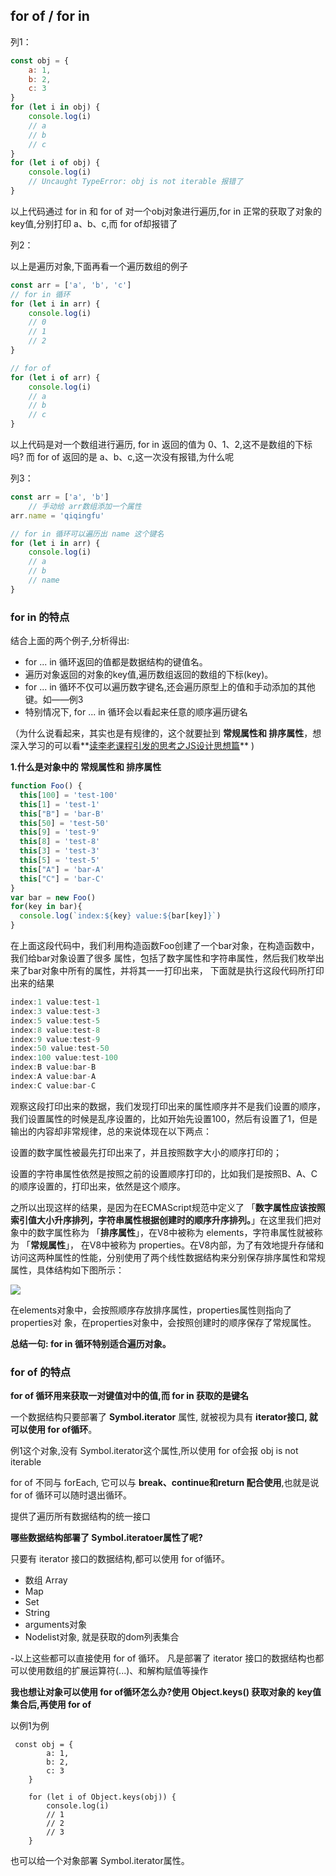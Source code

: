 <!--
 * @Description: 
 * @Autor: fengshuai
 * @Date: 2021-08-11 10:35:38
 * @LastEditors: fengshuai
 * @LastEditTime: 2021-08-11 10:41:04
  -->

## for of / for in

列1：

```js
const obj = {
    a: 1,
    b: 2,
    c: 3
}
for (let i in obj) {
    console.log(i)
    // a
    // b
    // c
}
for (let i of obj) {
    console.log(i)
    // Uncaught TypeError: obj is not iterable 报错了
}
```

 以上代码通过 for in 和 for of 对一个obj对象进行遍历,for in 正常的获取了对象的 key值,分别打印 a、b、c,而 for of却报错了

列2：

 以上是遍历对象,下面再看一个遍历数组的例子 

```js
const arr = ['a', 'b', 'c']
// for in 循环
for (let i in arr) {
    console.log(i)
    // 0
    // 1
    // 2
}

// for of
for (let i of arr) {
    console.log(i)
    // a
    // b
    // c
}
```

 以上代码是对一个数组进行遍历, for in 返回的值为 0、1、2,这不是数组的下标吗? 而 for of 返回的是 a、b、c,这一次没有报错,为什么呢 

列3：

```js
const arr = ['a', 'b']
    // 手动给 arr数组添加一个属性
arr.name = 'qiqingfu'

// for in 循环可以遍历出 name 这个键名
for (let i in arr) {
    console.log(i)
    // a
    // b
    // name
}
```

### **for in 的特点**

结合上面的两个例子,分析得出:

- for ... in 循环返回的值都是数据结构的键值名。
- 遍历对象返回的对象的key值,遍历数组返回的数组的下标(key)。
- for ... in 循环不仅可以遍历数字键名,还会遍历原型上的值和手动添加的其他键。如——例3
- 特别情况下, for ... in 循环会以看起来任意的顺序遍历键名

 （为什么说看起来，其实也是有规律的，这个就要扯到 **常规属性和 排序属性**，想深入学习的可以看**[读李老课程引发的思考之JS设计思想篇](https://link.zhihu.com/?target=https%3A//mp.weixin.qq.com/s%3F__biz%3DMzU5NDM5MDg1Mw%3D%3D%26mid%3D2247487517%26idx%3D2%26sn%3Df5fd6cef41b856ea4f4aca2de915760c%26chksm%3Dfe00aa37c97723217acee08b2e20dea2b53ed44b6dc8910aec57b4e9c1c71294847ee681fa1a%26token%3D828996357%26lang%3Dzh_CN%23rd)** )

**1.什么是对象中的 常规属性和 排序属性**

```js
function Foo() {
  this[100] = 'test-100'
  this[1] = 'test-1'
  this["B"] = 'bar-B'
  this[50] = 'test-50'
  this[9] = 'test-9'
  this[8] = 'test-8'
  this[3] = 'test-3'
  this[5] = 'test-5'
  this["A"] = 'bar-A'
  this["C"] = 'bar-C'
}
var bar = new Foo()
for(key in bar){
  console.log(`index:${key} value:${bar[key]}`)
}
```

在上⾯这段代码中，我们利⽤构造函数Foo创建了⼀个bar对象，在构造函数中，我们给bar对象设置了很多 属性，包括了数字属性和字符串属性，然后我们枚举出来了bar对象中所有的属性，并将其⼀⼀打印出来， 下⾯就是执⾏这段代码所打印出来的结果

```js
index:1 value:test-1
index:3 value:test-3
index:5 value:test-5
index:8 value:test-8
index:9 value:test-9
index:50 value:test-50
index:100 value:test-100
index:B value:bar-B
index:A value:bar-A
index:C value:bar-C
```

观察这段打印出来的数据，我们发现打印出来的属性顺序并不是我们设置的顺序，我们设置属性的时候是乱序设置的，⽐如开始先设置100，然后有设置了1，但是输出的内容却⾮常规律，总的来说体现在以下两点：

设置的数字属性被最先打印出来了，并且按照数字⼤⼩的顺序打印的；

设置的字符串属性依然是按照之前的设置顺序打印的，⽐如我们是按照B、A、C的顺序设置的，打印出来，依然是这个顺序。

之所以出现这样的结果，是因为在ECMAScript规范中定义了 「**数字属性应该按照索引值大小升序排列，字符串属性根据创建时的顺序升序排列。**」在这⾥我们把对象中的数字属性称为 「**排序属性**」，在V8中被称为 elements，字符串属性就被称为 「**常规属性**」， 在V8中被称为 properties。在V8内部，为了有效地提升存储和访问这两种属性的性能，分别使⽤了两个线性数据结构来分别保存排序属性和常规属性，具体结构如下图所⽰：

![](https://pic1.zhimg.com/80/v2-e0f8f4a6b7115c7ea0d23a373645cbd4_720w.jpg)

在elements对象中，会按照顺序存放排序属性，properties属性则指向了properties对 象，在properties对象中，会按照创建时的顺序保存了常规属性。

**总结一句: for in 循环特别适合遍历对象。**

### for of 的特点

**for of 循环用来获取一对键值对中的值,而 for in 获取的是键名**

一个数据结构只要部署了 **Symbol.iterator** 属性, 就被视为具有 **iterator接口, 就可以使用 for of循环**。

例1这个对象,没有 Symbol.iterator这个属性,所以使用 for of会报 obj is not iterable

for of 不同与 forEach, 它可以与 **break、continue和return 配合使用**,也就是说 for of 循环可以随时退出循环。

提供了遍历所有数据结构的统一接口

**哪些数据结构部署了 Symbol.iteratoer属性了呢?**

只要有 iterator 接口的数据结构,都可以使用 for of循环。

- 数组 Array
- Map
- Set
- String
- arguments对象
- Nodelist对象, 就是获取的dom列表集合

-以上这些都可以直接使用 for of 循环。 凡是部署了 iterator 接口的数据结构也都可以使用数组的扩展运算符(...)、和解构赋值等操作

**我也想让对象可以使用 for of循环怎么办?使用 Object.keys() 获取对象的 key值集合后,再使用 for of**

以例1为例

```text
 const obj = {
        a: 1,
        b: 2,
        c: 3
    }

    for (let i of Object.keys(obj)) {
        console.log(i)
        // 1
        // 2
        // 3
    }
```

也可以给一个对象部署 Symbol.iterator属性。
